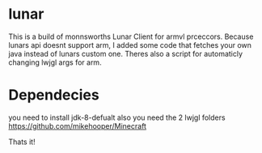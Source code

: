 # lunar

This is a build of monnsworths Lunar Client for armvl prceccors. Because lunars api doesnt support arm, I added some code that fetches your own java instead of lunars custom one.
Theres also a script for automaticly changing lwjgl args for arm.

# Dependecies

you need to install jdk-8-defualt
also you need the 2 lwjgl folders https://github.com/mikehooper/Minecraft

Thats it!
